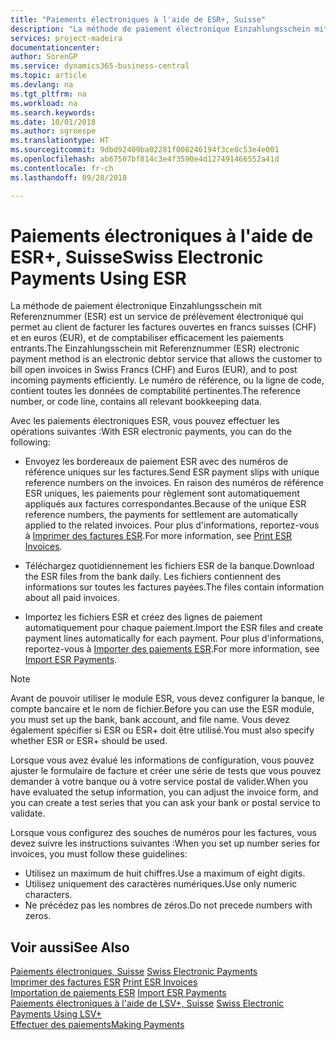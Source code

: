```yaml
---
title: "Paiements électroniques à l'aide de ESR+, Suisse"
description: "La méthode de paiement électronique Einzahlungsschein mit Referenznummer (ESR) est un service de prélèvement électronique qui permet au client de facturer les factures ouvertes en francs suisses (CHF) et en euros (EUR), et de comptabiliser efficacement les paiements entrants."
services: project-madeira
documentationcenter: 
author: SorenGP
ms.service: dynamics365-business-central
ms.topic: article
ms.devlang: na
ms.tgt_pltfrm: na
ms.workload: na
ms.search.keywords: 
ms.date: 10/01/2018
ms.author: sgroespe
ms.translationtype: HT
ms.sourcegitcommit: 9dbd92409ba02281f008246194f3ce0c53e4e001
ms.openlocfilehash: ab67507bf814c3e4f3590e4d127491466552a41d
ms.contentlocale: fr-ch
ms.lasthandoff: 09/28/2018

---
```

# <a name="swiss-electronic-payments-using-esr"></a><span data-ttu-id="68bcf-103">Paiements électroniques à l'aide de ESR+, Suisse</span><span class="sxs-lookup"><span data-stu-id="68bcf-103">Swiss Electronic Payments Using ESR</span></span>
<span data-ttu-id="68bcf-104">La méthode de paiement électronique Einzahlungsschein mit Referenznummer (ESR) est un service de prélèvement électronique qui permet au client de facturer les factures ouvertes en francs suisses (CHF) et en euros (EUR), et de comptabiliser efficacement les paiements entrants.</span><span class="sxs-lookup"><span data-stu-id="68bcf-104">The Einzahlungsschein mit Referenznummer (ESR) electronic payment method is an electronic debtor service that allows the customer to bill open invoices in Swiss Francs (CHF) and Euros (EUR), and to post incoming payments efficiently.</span></span> <span data-ttu-id="68bcf-105">Le numéro de référence, ou la ligne de code, contient toutes les données de comptabilité pertinentes.</span><span class="sxs-lookup"><span data-stu-id="68bcf-105">The reference number, or code line, contains all relevant bookkeeping data.</span></span>  

<span data-ttu-id="68bcf-106">Avec les paiements électroniques ESR, vous pouvez effectuer les opérations suivantes :</span><span class="sxs-lookup"><span data-stu-id="68bcf-106">With ESR electronic payments, you can do the following:</span></span>  

- <span data-ttu-id="68bcf-107">Envoyez les bordereaux de paiement ESR avec des numéros de référence uniques sur les factures.</span><span class="sxs-lookup"><span data-stu-id="68bcf-107">Send ESR payment slips with unique reference numbers on the invoices.</span></span> <span data-ttu-id="68bcf-108">En raison des numéros de référence ESR uniques, les paiements pour règlement sont automatiquement appliqués aux factures correspondantes.</span><span class="sxs-lookup"><span data-stu-id="68bcf-108">Because of the unique ESR reference numbers, the payments for settlement are automatically applied to the related invoices.</span></span> <span data-ttu-id="68bcf-109">Pour plus d'informations, reportez-vous à [Imprimer des factures ESR](how-to-print-esr-invoices.md).</span><span class="sxs-lookup"><span data-stu-id="68bcf-109">For more information, see [Print ESR Invoices](how-to-print-esr-invoices.md).</span></span>  

- <span data-ttu-id="68bcf-110">Téléchargez quotidiennement les fichiers ESR de la banque.</span><span class="sxs-lookup"><span data-stu-id="68bcf-110">Download the ESR files from the bank daily.</span></span> <span data-ttu-id="68bcf-111">Les fichiers contiennent des informations sur toutes les factures payées.</span><span class="sxs-lookup"><span data-stu-id="68bcf-111">The files contain information about all paid invoices.</span></span>  

- <span data-ttu-id="68bcf-112">Importez les fichiers ESR et créez des lignes de paiement automatiquement pour chaque paiement.</span><span class="sxs-lookup"><span data-stu-id="68bcf-112">Import the ESR files and create payment lines automatically for each payment.</span></span> <span data-ttu-id="68bcf-113">Pour plus d'informations, reportez-vous à [Importer des paiements ESR](how-to-import-esr-payments.md).</span><span class="sxs-lookup"><span data-stu-id="68bcf-113">For more information, see [Import ESR Payments](how-to-import-esr-payments.md).</span></span>  

> [!NOTE]  
>  <span data-ttu-id="68bcf-114">Avant de pouvoir utiliser le module ESR, vous devez configurer la banque, le compte bancaire et le nom de fichier.</span><span class="sxs-lookup"><span data-stu-id="68bcf-114">Before you can use the ESR module, you must set up the bank, bank account, and file name.</span></span> <span data-ttu-id="68bcf-115">Vous devez également spécifier si ESR ou ESR+ doit être utilisé.</span><span class="sxs-lookup"><span data-stu-id="68bcf-115">You must also specify whether ESR or ESR+ should be used.</span></span>

<span data-ttu-id="68bcf-116">Lorsque vous avez évalué les informations de configuration, vous pouvez ajuster le formulaire de facture et créer une série de tests que vous pouvez demander à votre banque ou à votre service postal de valider.</span><span class="sxs-lookup"><span data-stu-id="68bcf-116">When you have evaluated the setup information, you can adjust the invoice form, and you can create a test series that you can ask your bank or postal service to validate.</span></span>  

<span data-ttu-id="68bcf-117">Lorsque vous configurez des souches de numéros pour les factures, vous devez suivre les instructions suivantes :</span><span class="sxs-lookup"><span data-stu-id="68bcf-117">When you set up number series for invoices, you must follow these guidelines:</span></span>  

- <span data-ttu-id="68bcf-118">Utilisez un maximum de huit chiffres.</span><span class="sxs-lookup"><span data-stu-id="68bcf-118">Use a maximum of eight digits.</span></span>  
- <span data-ttu-id="68bcf-119">Utilisez uniquement des caractères numériques.</span><span class="sxs-lookup"><span data-stu-id="68bcf-119">Use only numeric characters.</span></span>  
- <span data-ttu-id="68bcf-120">Ne précédez pas les nombres de zéros.</span><span class="sxs-lookup"><span data-stu-id="68bcf-120">Do not precede numbers with zeros.</span></span>  

## <a name="see-also"></a><span data-ttu-id="68bcf-121">Voir aussi</span><span class="sxs-lookup"><span data-stu-id="68bcf-121">See Also</span></span>  
 <span data-ttu-id="68bcf-122">[Paiements électroniques, Suisse](swiss-electronic-payments.md) </span><span class="sxs-lookup"><span data-stu-id="68bcf-122">[Swiss Electronic Payments](swiss-electronic-payments.md) </span></span>  
 <span data-ttu-id="68bcf-123">[Imprimer des factures ESR](how-to-print-esr-invoices.md) </span><span class="sxs-lookup"><span data-stu-id="68bcf-123">[Print ESR Invoices](how-to-print-esr-invoices.md) </span></span>  
 <span data-ttu-id="68bcf-124">[Importation de paiements ESR](how-to-import-esr-payments.md) </span><span class="sxs-lookup"><span data-stu-id="68bcf-124">[Import ESR Payments](how-to-import-esr-payments.md) </span></span>  
 <span data-ttu-id="68bcf-125">[Paiements électroniques à l'aide de LSV+, Suisse](swiss-electronic-payments-using-lsv-.md) </span><span class="sxs-lookup"><span data-stu-id="68bcf-125">[Swiss Electronic Payments Using LSV+](swiss-electronic-payments-using-lsv-.md) </span></span>  
 [<span data-ttu-id="68bcf-126">Effectuer des paiements</span><span class="sxs-lookup"><span data-stu-id="68bcf-126">Making Payments</span></span>](../../payables-make-payments.md)

